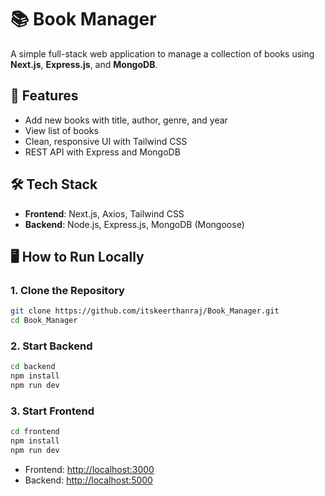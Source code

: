 # 📚 Book Manager

A simple full-stack web application to manage a collection of books using **Next.js**, **Express.js**, and **MongoDB**.

## 🚀 Features

- Add new books with title, author, genre, and year
- View list of books
- Clean, responsive UI with Tailwind CSS
- REST API with Express and MongoDB

## 🛠 Tech Stack

- **Frontend**: Next.js, Axios, Tailwind CSS
- **Backend**: Node.js, Express.js, MongoDB (Mongoose)

## 🖥️ How to Run Locally

### 1. Clone the Repository
```bash
git clone https://github.com/itskeerthanraj/Book_Manager.git
cd Book_Manager
```

### 2. Start Backend
```bash
cd backend
npm install
npm run dev
```

### 3. Start Frontend
```bash
cd frontend
npm install
npm run dev
```

- Frontend: [http://localhost:3000](http://localhost:3000)  
- Backend: [http://localhost:5000](http://localhost:5000)

